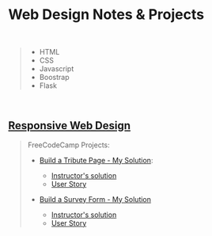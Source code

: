 # Web Design Notes & Projects 

<br>

> - HTML
> - CSS
> - Javascript
> - Boostrap
> - Flask

<br>

## [Responsive Web Design](010%20Responsive%20Web%20Design)

> FreeCodeCamp Projects:
> - [Build a Tribute Page - My Solution](https://codepen.io/YvonneX/pen/NWXVdpg?editors=1100):
>   - [Instructor's solution](https://codepen.io/freeCodeCamp/full/zNqgVx)
>   - [User Story](https://www.freecodecamp.org/learn/responsive-web-design/responsive-web-design-projects/build-a-tribute-page)
>   
> - [Build a Survey Form - My Solution](https://codepen.io/YvonneX/pen/QWaRpgz?editors=1100)
>   - [Instructor's solution](https://codepen.io/freeCodeCamp/full/VPaoNP)
>   - [User Story](https://www.freecodecamp.org/learn/responsive-web-design/responsive-web-design-projects/build-a-survey-form)

